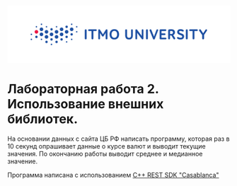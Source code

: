 <img src=https://github.com/Escaper2/ITMO-Algorithms-Labs/blob/master/itmolog.png>


# Лабораторная работа 2. Использование внешних библиотек. 



На основании данных с сайта ЦБ РФ написать программу, которая раз в 10 секунд опрашивает данные о курсе валют и выводит текущие значения. 
По окончанию работы выводит среднее и медианное значение. 

Программа написана с использованием [C++ REST SDK "Casablanca"](https://devblogs.microsoft.com/cppblog/the-c-rest-sdk-casablanca/)
